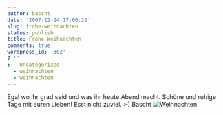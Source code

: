 ```yaml
---
author: bascht
date: '2007-12-24 17:06:22'
slug: frohe-weihnachten
status: publish
title: Frohe Weihnachten
comments: true
wordpress_id: '302'
? ''
: - Uncategorized
  - weihnachten
  - weihnachten
---
```


Egal wo ihr grad seid und was ihr heute Abend macht. Schöne und
ruhige Tage mit euren Lieben! Esst nicht zuviel. :-) Bascht
![Weihnachten](http://picayune.uclick.com/comics/crstr/2007/crstr071224.gif "Weihnachten")



